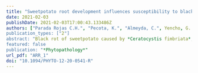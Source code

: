 ```yaml
---
title: "Sweetpotato root development influences susceptibility to black rot caused by the fungal pathogen Ceratocystis fimbriata"
date: 2021-02-03
publishDate: 2021-02-03T17:00:43.133486Z
authors: ["Parada Rojas C.H.", "Pecota, K.", "Almeyda, C.", Yencho, G. C.", "Quesada-Ocampo L.M."]
publication_types: ["2"]
abstract: "Black rot of sweetpotato caused by *Ceratocystis fimbriata*, is an important reemerging disease threatening sweetpotato production in the United States. This study assessed disease susceptibility of the storage root surface, storage root cambium, and slips (vine cuttings) of 48 sweetpotato cultivars, advanced breeding lines, and wild relative accessions. We also characterized the effect of storage root development on susceptibility to *C. fimbriata*. None of the cultivars examined at the storage root level were resistant, with most cultivars exhibiting similar levels of susceptibility. In storage roots, Jewel and Covington were the least susceptible and significantly different from White Bonita, the most susceptible cultivar. In the slip, significant differences in disease incidence were observed for above and below ground plant structures among cultivars, advanced breeding lines, and wild relative accessions. Burgundy and *Ipomoea littoralis* displayed less below ground disease incidence as compared to NASPOT 8, Sunnyside and LSU-417, the most susceptible cultivars. Correlation of black rot susceptibility between storage roots and slips was not significant, suggesting that slip assays are not useful to predict resistance in storage roots. Immature, early developing storage roots were comparatively more susceptible than older, fully developed storage roots. The high significant correlation between storage root cross-section area and cross-sectional lesion ratio suggests the presence of an unfavorable environment for *C. fimbriata* as the storage root develops. Incorporating applications of effective fungicides at transplanting and during early storage root development when sweetpotato tissues are most susceptible to black rot infection may improve disease management efforts."
featured: false
publication: "*Phytopathology*"
url_pdf: "ARR_1"
doi: "10.1094/PHYTO-12-20-0541-R"
---
```






